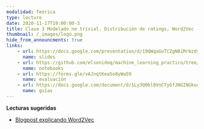 ```yaml
---
modalidad: Teórica
type: lecture
date: 2020-11-17T19:00:00-3
title: Clase 3 Modelado no trivial. Distribución de ratings, Word2Vec
thumbnail: /_images/logo.png
hide_from_announcments: true
links: 
    - url: https://docs.google.com/presentation/d/19QWqaGuTCZgN8iMrbzdyfm7Xfw8jmk_coCpX_-C1qTg/edit?usp=sharing
      name: slides
    - url: https://github.com/elsonidoq/machine_learning_practico/tree/clase-3/notebooks/clase-3
      name: notebooks
    - url: https://forms.gle/vAJnqtKeaSo8yWa59
      name: evaluación
    - url: https://docs.google.com/document/d/1Ly3Q0bl0VnCTyGfJNGINGkuciz9mEA-M6_HtIK9gQwU/edit?usp=sharing
      name: guías
---
```

**Lecturas sugeridas**
- [Blogpost explicando Word2Vec](https://lilianweng.github.io/lil-log/2017/10/15/learning-word-embedding.html)

